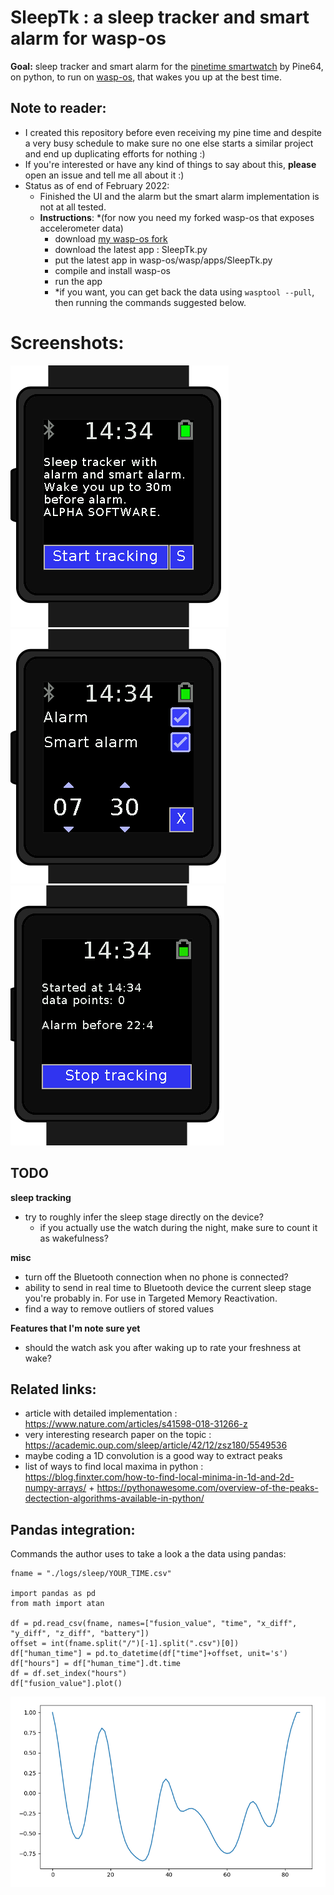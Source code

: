 # SleepTk : a sleep tracker and smart alarm for wasp-os
**Goal:** sleep tracker and smart alarm for the [pinetime smartwatch](https://pine64.com/product/pinetime-smartwatch-sealed/) by Pine64, on python, to run on [wasp-os](https://github.com/daniel-thompson/wasp-os), that wakes you up at the best time.

## Note to reader:
* I created this repository before even receiving my pine time and despite a very busy schedule to make sure no one else starts a similar project and end up duplicating efforts for nothing :)
* If you're interested or have any kind of things to say about this, **please** open an issue and tell me all about it :)
* Status as of end of February 2022:
    * Finished the UI and the alarm but the smart alarm implementation is not at all tested.
    * **Instructions**:
    *(for now you need my forked wasp-os that exposes accelerometer data)
        * download [my wasp-os fork](https://github.com/thiswillbeyourgithub/wasp-os)
        * download the latest app : SleepTk.py
        * put the latest app in wasp-os/wasp/apps/SleepTk.py
        * compile and install wasp-os
        * run the app
        * *if you want, you can get back the data using `wasptool --pull`, then running the commands suggested below.

# Screenshots:
![start](./screenshots/start_page.png)
![settings](./screenshots/settings_page.png)
![tracking](./screenshots/tracking_page.png)

## TODO
**sleep tracking**
* try to roughly infer the sleep stage directly on the device?
    * if you actually use the watch during the night, make sure to count it as wakefulness?

**misc**
* turn off the Bluetooth connection when no phone is connected?
* ability to send in real time to Bluetooth device the current sleep stage you're probably in. For use in Targeted Memory Reactivation.
* find a way to remove outliers of stored values

**Features that I'm note sure yet**
* should the watch ask you after waking up to rate your freshness at wake?

## Related links:
* article with detailed implementation : https://www.nature.com/articles/s41598-018-31266-z
* very interesting research paper on the topic : https://academic.oup.com/sleep/article/42/12/zsz180/5549536
* maybe coding a 1D convolution is a good way to extract peaks
* list of ways to find local maxima in python : https://blog.finxter.com/how-to-find-local-minima-in-1d-and-2d-numpy-arrays/ + https://pythonawesome.com/overview-of-the-peaks-dectection-algorithms-available-in-python/




## Pandas integration:
Commands the author uses to take a look a the data using pandas:

```
fname = "./logs/sleep/YOUR_TIME.csv"

import pandas as pd
from math import atan

df = pd.read_csv(fname, names=["fusion_value", "time", "x_diff", "y_diff", "z_diff", "battery"])
offset = int(fname.split("/")[-1].split(".csv")[0])
df["human_time"] = pd.to_datetime(df["time"]+offset, unit='s')
df["hours"] = df["human_time"].dt.time
df = df.set_index("hours")
df["fusion_value"].plot()
```

![night example](./screenshots/example_night.png)
